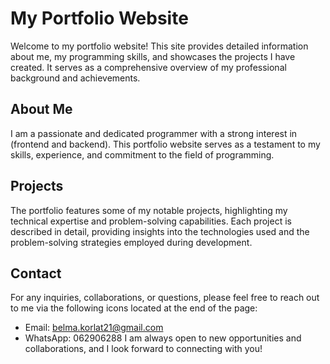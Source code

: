 # My Portfolio Website
Welcome to my portfolio website! This site provides detailed information about me, my programming skills, and showcases the projects I have created. It serves as a comprehensive overview of my professional background and achievements.

## About Me
I am a passionate and dedicated programmer with a strong interest in (frontend and backend). This portfolio website serves as a testament to my skills, experience, and commitment to the field of programming.

## Projects
The portfolio features some of my notable projects, highlighting my technical expertise and problem-solving capabilities. Each project is described in detail, providing insights into the technologies used and the problem-solving strategies employed during development.

## Contact
For any inquiries, collaborations, or questions, please feel free to reach out to me via the following icons located at the end of the page:
- Email: belma.korlat21@gmail.com
- WhatsApp: 062906288
I am always open to new opportunities and collaborations, and I look forward to connecting with you!

